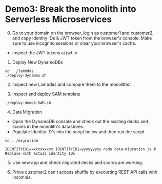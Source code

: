 # Demo3: Break the monolith into Serverless Microservices
0. Go to your domain on the browser, login as customer1 and customer2, and copy Identity IDs & JWT token from the browser's console. Make sure to use incognito sessions or clear your browser's cache.
* Inspect the JWT tokens at jwt.io

1. Deploy New DynamoDBs
```shell
cd ../lambdas
./deploy-dynamos.sh
```

2. Inspect new Lambdas and compare them to the monoliths'.

3. Inspect and deploy SAM template
```shell
./deploy-demo3-SAM.sh
```

4. Data Migration
* Open the DynamoDB console and check out the existing decks and scores in the monolith's datastores.
* Populate Identity ID's into the script below and then run the script
```shell
cd ../migration

IDENTITYID1=xxxxxxxxxx IDENTITYID2=yyyyyyyyy node data-migration.js # Replace with actual Identity IDs
```

5. Use new app and check migrated decks and scores are working.

6. Prove customer2 can't access shuffle by execurting REST API calls with Insomnia.

